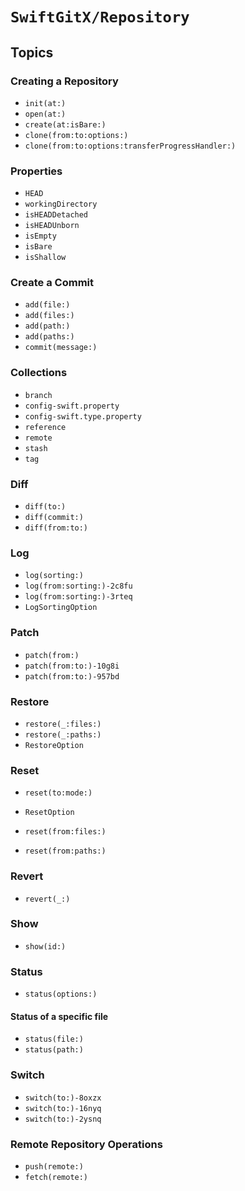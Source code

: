 # ``SwiftGitX/Repository``

## Topics

### Creating a Repository

- ``init(at:)``
- ``open(at:)``
- ``create(at:isBare:)``
- ``clone(from:to:options:)``
- ``clone(from:to:options:transferProgressHandler:)``

### Properties

- ``HEAD``
- ``workingDirectory``
- ``isHEADDetached``
- ``isHEADUnborn``
- ``isEmpty``
- ``isBare``
- ``isShallow``

### Create a Commit

- ``add(file:)``
- ``add(files:)``
- ``add(path:)``
- ``add(paths:)``
- ``commit(message:)``

### Collections

- ``branch``
- ``config-swift.property``
- ``config-swift.type.property``
- ``reference``
- ``remote``
- ``stash``
- ``tag``

### Diff

- ``diff(to:)``
- ``diff(commit:)``
- ``diff(from:to:)``

### Log

- ``log(sorting:)``
- ``log(from:sorting:)-2c8fu``
- ``log(from:sorting:)-3rteq``
- ``LogSortingOption``

### Patch

- ``patch(from:)``
- ``patch(from:to:)-10g8i``
- ``patch(from:to:)-957bd``

### Restore

- ``restore(_:files:)``
- ``restore(_:paths:)``
- ``RestoreOption``

### Reset

- ``reset(to:mode:)``
- ``ResetOption``

- ``reset(from:files:)``
- ``reset(from:paths:)``

### Revert

- ``revert(_:)``

### Show

- ``show(id:)``

### Status

- ``status(options:)``

#### Status of a specific file

- ``status(file:)``
- ``status(path:)``

### Switch

- ``switch(to:)-8oxzx``
- ``switch(to:)-16nyq``
- ``switch(to:)-2ysnq``

### Remote Repository Operations

- ``push(remote:)``
- ``fetch(remote:)``
